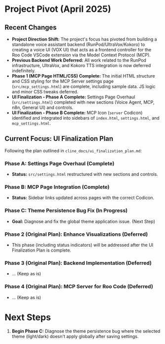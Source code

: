 # Project Pivot (April 2025)

## Recent Changes
- **Project Direction Shift:** The project's focus has pivoted from building a standalone voice assistant backend (RunPod/UltraVox/Kokoro) to creating a voice UI (VOX UI) that acts as a frontend controller for the Roo Code VSCode extension via the Model Context Protocol (MCP).
- **Previous Backend Work Deferred:** All work related to the RunPod infrastructure, UltraVox, and Kokoro TTS integration is now deferred indefinitely.
- **Phase 1 (MCP Page HTML/CSS) Complete:** The initial HTML structure and CSS styling for the MCP Server settings page (`src/mcp_settings.html`) are complete, including sample data. JS logic and minor CSS tweaks deferred.
- **UI Finalization - Phase A Complete:** Settings Page Overhaul (`src/settings.html`) completed with new sections (Voice Agent, MCP, n8n, General UI) and controls.
- **UI Finalization - Phase B Complete:** MCP Icon (`server` Codicon) identified and integrated into sidebars of `index.html`, `settings.html`, and `mcp_settings.html`.

## Current Focus: UI Finalization Plan

Following the plan outlined in `cline_docs/ui_finalization_plan.md`:

### Phase A: Settings Page Overhaul (Complete)
- **Status:** `src/settings.html` restructured with new sections and controls.

### Phase B: MCP Page Integration (Complete)
- **Status:** Sidebar links updated across pages with the correct Codicon.

### Phase C: Theme Persistence Bug Fix (In Progress)
- **Goal:** Diagnose and fix the global theme application issue. (Next Step)

### Phase 2 (Original Plan): Enhance Visualizations (Deferred)
- This phase (including status indicators) will be addressed after the UI Finalization Plan is complete.

### Phase 3 (Original Plan): Backend Implementation (Deferred)
- ... (Keep as is)

### Phase 4 (Original Plan): MCP Server for Roo Code (Deferred)
- ... (Keep as is)

# Next Steps

1.  **Begin Phase C:** Diagnose the theme persistence bug where the selected theme (light/dark) doesn't apply globally after saving settings.
